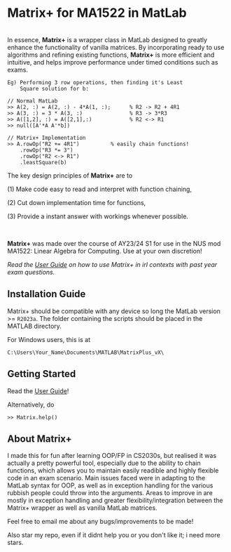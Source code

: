 # Matrix+ for MA1522 in MatLab <br /> <img  src="https://img.shields.io/badge/MATLAB-R2023a-orange"  height="17"  />
In essence, **Matrix+** is a wrapper class in MatLab designed to greatly enhance the functionality of vanilla matrices. By incorporating ready to use algorithms and refining existing functions, **Matrix+** is more efficient and intuitive, and helps improve performance under timed conditions such as exams. 
```
Eg) Performing 3 row operations, then finding it's Least
    Square solution for b:

// Normal MatLab 
>> A(2, :) = A(2, :) - 4*A(1, :);      % R2 -> R2 + 4R1
>> A(3, :) = 3 * A(3, :)               % R3 -> 3*R3
>> A([1,2], :) = A([2,1],:)            % R2 <-> R1
>> null([A'*A A'*b])

// Matrix+ Implementation
>> A.rowOp("R2 += 4R1")          % easily chain functions!
    .rowOp("R3 *= 3")
    .rowOp("R2 <-> R1")
    .leastSquare(b)
```
The key design principles of **Matrix+** are to 

(1) Make code easy to read and interpret with function chaining,

(2) Cut down implementation time for functions, 

(3) Provide a instant answer with workings whenever possible.

<br/> 

**Matrix+** was made over the course of AY23/24 S1 for use in the NUS mod MA1522: Linear Algebra for Computing. Use at your own discretion!

**Read the [User Guide](MatrixPlus_UserGuide_v1.pdf) on how to use Matrix+ in irl contexts with past year exam questions*.*

## Installation Guide
Matrix+ should be compatible with any device so long the MatLab version >= ```R2023a```.
The folder containing the scripts should be placed in the MATLAB directory.

For Windows users, this is at
```
C:\Users\Your_Name\Documents\MATLAB\MatrixPlus_vX\
```

## Getting Started
Read the [User Guide](MatrixPlus_UserGuide_v1.pdf)!

Alternatively, do 
```
>> Matrix.help()
```

## About Matrix+
I made this for fun after learning OOP/FP in CS2030s, but realised it was actually a pretty powerful tool, especially due to the ability to chain functions, which allows you to maintain easily readible and highly flexible code in an exam scenario. Main issues faced were in adapting to the MatLab syntax for OOP, as well as in exception handling for the various rubbish people could throw into the arguments. Areas to improve in are mostly in exception handling and greater flexibility/integration between the Matrix+ wrapper as well as vanilla MatLab matrices. 

Feel free to email me about any bugs/improvements to be made!

Also star my repo, even if it didnt help you or you don't like it; i need more stars. 
